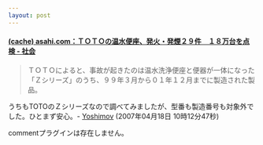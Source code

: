 ```yaml
---
layout: post
---
```

<h4><a href="http://megalodon.jp/?url=http://www.asahi.com/national/update/0416/TKY200704160227.html&date=20070418073956">(cache) asahi.com：ＴＯＴＯの温水便座、発火・発煙２９件　１８万台を点検 - 社会</a></h4>
<blockquote><p>ＴＯＴＯによると、事故が起きたのは温水洗浄便座と便器が一体になった「Ｚシリーズ」のうち、９９年３月から０１年１２月までに製造された製品。</p>
</blockquote>
<p>うちもTOTOのＺシリーズなので調べてみましたが、型番も製造番号も対象外でした。ひとまず安心。- <a href="/?page=Yoshimov" class="wikipage">Yoshimov</a> (2007年04月18日 10時12分47秒)</p>
<p><span class="error">commentプラグインは存在しません。</span> </p>
